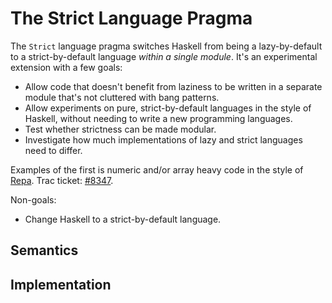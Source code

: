 # The Strict Language Pragma


The `Strict` language pragma switches Haskell from being a lazy-by-default to a strict-by-default language *within a single module*. It's an experimental extension with a few goals:

- Allow code that doesn't benefit from laziness to be written in a separate module that's not cluttered with bang patterns.
- Allow experiments on pure, strict-by-default languages in the style of Haskell, without needing to write a new programming languages.
- Test whether strictness can be made modular.
- Investigate how much implementations of lazy and strict languages need to differ.


Examples of the first is numeric and/or array heavy code in the style of [Repa](http://hackage.haskell.org/package/repa). Trac ticket: [\#8347](https://gitlab.haskell.org//ghc/ghc/issues/8347).


Non-goals:

- Change Haskell to a strict-by-default language.

## Semantics

## Implementation